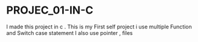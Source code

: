 # PROJEC_01-IN-C
I made this project in c . This is my First self project i use multiple Function and Switch case statement I also use pointer , files
